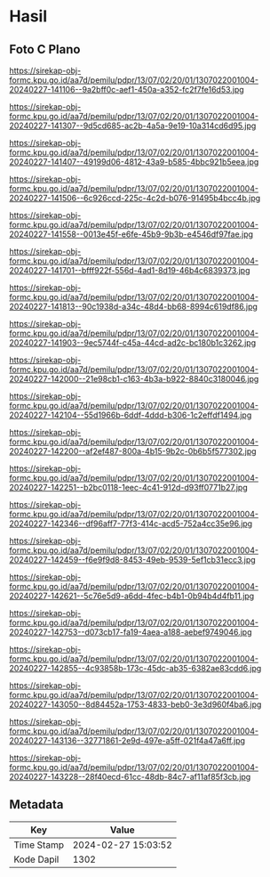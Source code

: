 # Hasil

## Foto C Plano

https://sirekap-obj-formc.kpu.go.id/aa7d/pemilu/pdpr/13/07/02/20/01/1307022001004-20240227-141106--9a2bff0c-aef1-450a-a352-fc2f7fe16d53.jpg

https://sirekap-obj-formc.kpu.go.id/aa7d/pemilu/pdpr/13/07/02/20/01/1307022001004-20240227-141307--9d5cd685-ac2b-4a5a-9e19-10a314cd6d95.jpg

https://sirekap-obj-formc.kpu.go.id/aa7d/pemilu/pdpr/13/07/02/20/01/1307022001004-20240227-141407--49199d06-4812-43a9-b585-4bbc921b5eea.jpg

https://sirekap-obj-formc.kpu.go.id/aa7d/pemilu/pdpr/13/07/02/20/01/1307022001004-20240227-141506--6c926ccd-225c-4c2d-b076-91495b4bcc4b.jpg

https://sirekap-obj-formc.kpu.go.id/aa7d/pemilu/pdpr/13/07/02/20/01/1307022001004-20240227-141558--0013e45f-e6fe-45b9-9b3b-e4546df97fae.jpg

https://sirekap-obj-formc.kpu.go.id/aa7d/pemilu/pdpr/13/07/02/20/01/1307022001004-20240227-141701--bfff922f-556d-4ad1-8d19-46b4c6839373.jpg

https://sirekap-obj-formc.kpu.go.id/aa7d/pemilu/pdpr/13/07/02/20/01/1307022001004-20240227-141813--90c1938d-a34c-48d4-bb68-8994c619df86.jpg

https://sirekap-obj-formc.kpu.go.id/aa7d/pemilu/pdpr/13/07/02/20/01/1307022001004-20240227-141903--9ec5744f-c45a-44cd-ad2c-bc180b1c3262.jpg

https://sirekap-obj-formc.kpu.go.id/aa7d/pemilu/pdpr/13/07/02/20/01/1307022001004-20240227-142000--21e98cb1-c163-4b3a-b922-8840c3180046.jpg

https://sirekap-obj-formc.kpu.go.id/aa7d/pemilu/pdpr/13/07/02/20/01/1307022001004-20240227-142104--55d1966b-6ddf-4ddd-b306-1c2effdf1494.jpg

https://sirekap-obj-formc.kpu.go.id/aa7d/pemilu/pdpr/13/07/02/20/01/1307022001004-20240227-142200--af2ef487-800a-4b15-9b2c-0b6b5f577302.jpg

https://sirekap-obj-formc.kpu.go.id/aa7d/pemilu/pdpr/13/07/02/20/01/1307022001004-20240227-142251--b2bc0118-1eec-4c41-912d-d93ff0771b27.jpg

https://sirekap-obj-formc.kpu.go.id/aa7d/pemilu/pdpr/13/07/02/20/01/1307022001004-20240227-142346--df96aff7-77f3-414c-acd5-752a4cc35e96.jpg

https://sirekap-obj-formc.kpu.go.id/aa7d/pemilu/pdpr/13/07/02/20/01/1307022001004-20240227-142459--f6e9f9d8-8453-49eb-9539-5ef1cb31ecc3.jpg

https://sirekap-obj-formc.kpu.go.id/aa7d/pemilu/pdpr/13/07/02/20/01/1307022001004-20240227-142621--5c76e5d9-a6dd-4fec-b4b1-0b94b4d4fb11.jpg

https://sirekap-obj-formc.kpu.go.id/aa7d/pemilu/pdpr/13/07/02/20/01/1307022001004-20240227-142753--d073cb17-fa19-4aea-a188-aebef9749046.jpg

https://sirekap-obj-formc.kpu.go.id/aa7d/pemilu/pdpr/13/07/02/20/01/1307022001004-20240227-142855--4c93858b-173c-45dc-ab35-6382ae83cdd6.jpg

https://sirekap-obj-formc.kpu.go.id/aa7d/pemilu/pdpr/13/07/02/20/01/1307022001004-20240227-143050--8d84452a-1753-4833-beb0-3e3d960f4ba6.jpg

https://sirekap-obj-formc.kpu.go.id/aa7d/pemilu/pdpr/13/07/02/20/01/1307022001004-20240227-143136--32771861-2e9d-497e-a5ff-021f4a47a6ff.jpg

https://sirekap-obj-formc.kpu.go.id/aa7d/pemilu/pdpr/13/07/02/20/01/1307022001004-20240227-143228--28f40ecd-61cc-48db-84c7-af11af85f3cb.jpg


## Metadata

| Key        | Value               |
| ---------- | ------------------- |
| Time Stamp | 2024-02-27 15:03:52 |
| Kode Dapil | 1302                |



